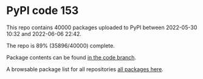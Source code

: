 # PyPI code 153

This repo contains 40000 packages uploaded to PyPI between 
2022-05-30 10:32 and 2022-06-06 22:42.

The repo is 89% (35896/40000) complete.

Package contents can be found [in the code branch](https://github.com/pypi-data/pypi-mirror-153/tree/code/packages).

A browsable package list for all repositories [all packages here](https://pypi-data.github.io/website/repositories/pypi-mirror-153).


